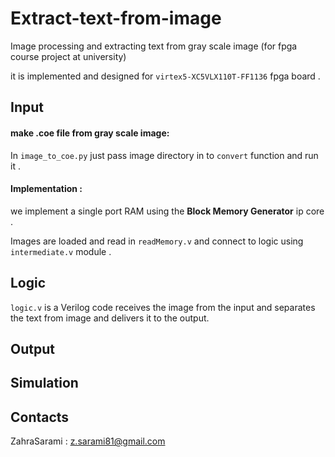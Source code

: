 # Extract-text-from-image
Image processing and extracting text from gray scale image (for fpga course project at university)

it is implemented and designed for `virtex5-XC5VLX110T-FF1136` fpga board .

## Input
#### make .coe file from gray scale image:
In `image_to_coe.py` just pass image directory in to `convert` function and run it .
#### Implementation :
we implement a single port RAM using the **Block Memory Generator** ip core . 

Images are loaded and read in `readMemory.v` and connect to logic using `intermediate.v` module . 

## Logic
`logic.v` is a Verilog code receives the image from the input and separates the text from image and delivers it to the output.

## Output
## Simulation 
## Contacts
ZahraSarami : z.sarami81@gmail.com
